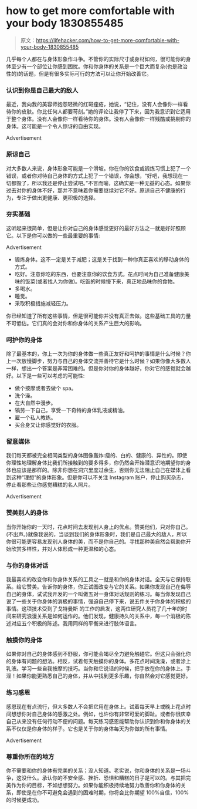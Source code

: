 # how to get more comfortable with your body 1830855485

> 原文：<https://lifehacker.com/how-to-get-more-comfortable-with-your-body-1830855485>

几乎每个人都在与身体形象作斗争。不管你的实际尺寸或身材如何，很可能你的身体至少有一个部位让你感到困扰。你和你身体的关系是一个巨大而复杂(也是政治性的)的话题，但是有很多实际可行的方法可以让你开始改善它。

### **认识到你是自己最大的敌人**

最近，我向我的美容师抱怨轻微的红斑痤疮，她说，“记住，没有人会像你一样看待你的皮肤。你比任何人都要苛刻。”她的评论让我停了下来，因为我意识到它适用于整个身体。没有人会像你一样看待你的身体。没有人会像你一样残酷或挑剔你的身体。这可能是一个令人惊讶的自由实现。

<label class="bxm4mm-13 juykRM">Advertisement</label>

### **原谅自己**

对大多数人来说，身体形象可能是一个滑坡。你在你的饮食或锻炼习惯上犯了一个错误，或者你对待自己身体的方式上犯了一个错误，你会想，“好吧，我想现在一切都毁了，所以我还是停止尝试吧。”不言而喻，这确实是一种无益的心态。如果你过去对你的身体不好，那并不意味着你需要继续对它不好。原谅自己不健康的行为，专注于做出更健康、更积极的选择。

### **夯实基础**

这听起来很简单，但是让你对自己的身体感觉更好的最好方法之一就是好好照顾它。以下是你可以做的一些最重要的事情:

<label class="bxm4mm-13 juykRM">Advertisement</label>

*   锻炼身体。这不一定是关于减肥；这是关于找到一种你真正喜欢的移动身体的方式。
*   吃好。注意你吃的东西，也要注意你的饮食方式。花点时间为自己准备健康美味的饭菜(或者找人为你做)。吃饭的时候慢下来，真正地品味你的食物。
*   多喝水。
*   睡觉。
*   采取积极措施减轻压力。

你已经知道了所有这些事情，但是很可能你并没有真正去做。这些基础工具的力量不可低估。它们真的会对你和你身体的关系产生巨大的影响。

### **呵护你的身体**

除了最基本的，你上一次为你的身体做一些真正友好和呵护的事情是什么时候？你上一次放慢脚步，努力与自己的身体交流并善待它是什么时候？如果你像大多数人一样，想出一个答案是非常困难的。但是你对你的身体越好，你对它的感觉就会越好。以下是一些可以考虑的可能性:

*   做个按摩或者去做个 spa。
*   洗个澡。
*   在大自然中漫步。
*   犒劳一下自己，享受一下奇特的身体乳液或精油。
*   雇一个私人教练。
*   买合身又让你感觉好的衣服。

### **留意媒体**

我们每天都被完全相同类型的身体图像轰炸:瘦的、白的、健康的、异性的。即使你理性地理解身体比我们所接触到的要多得多，你仍然会开始潜意识地期望你的身体也应该是那样的。除非你想在洞穴里度过余生，否则你无法阻止自己在媒体上看到这种“理想”的身体形象。但是你可以不关注 Instagram 账户，停止购买杂志，停止看那些让你感觉糟糕的名人照片。

<label class="bxm4mm-13 juykRM">Advertisement</label>

### **赞美别人的身体**

当你开始你的一天时，花点时间去发现别人身上的优点。赞美他们，只对你自己。(不出声。)就像我说的，当谈到我们的身体形象时，我们是自己最大的敌人，所以你很可能更容易发现别人身体的美，而不是你自己的。寻找那种美自然会帮助你开始欣赏多样性，并对人体形成一种更温和的心态。

### **与你的身体对话**

我最喜欢的改变你和你身体关系的工具之一就是和你的身体对话。全天与它保持联系。给它赞美。告诉你的身体，你正试图改变与它的关系。如果你发现自己在侮辱自己的身体，试试我开发的一个叫做五对一身体对话规则的练习。每当你发现自己说了一些关于你身体的消极的事情，强迫自己停下来，说五件关于你身体的积极的事情。这项技术受到了戈特曼斯 的工作的启发，这两位研究人员花了几十年的时间来研究浪漫关系是如何运作的。他们发现，健康持久的关系中，每一个消极的陈述对应五个积极的陈述。我用同样的平衡来进行肢体语言。

### **触摸你的身体**

如果你对自己的身体感到不舒服，你可能会竭尽全力避免触碰它。但这只会强化你的身体有问题的想法。相反，试着每天触摸你的身体。多花点时间洗澡，或者涂上乳液。学习一些自我按摩的技巧。当你和它说话的时候，把手放在你的身体上。手淫！如果你能更熟悉自己的身体，并从中找到更多乐趣，你自然会对它感觉更好。

### **练习感恩**

感恩现在有点流行，但大多数人不会把它用在身体上。试着每天早上或晚上花点时间想想你对自己身体的感激之处。例如，也许你有非常可爱的脚趾。或者你很庆幸自己从来没有任何行动不便的问题。每天练习感恩能帮助你认识到你和你身体的关系不仅仅是你身体的样子。它也是关于你的身体每天为你做的所有事情。

<label class="bxm4mm-13 juykRM">Advertisement</label>

### **尊重你所在的地方**

你不需要和你的身体有完美的关系；没人知道。老实说，你和身体的关系是一场斗争，这没什么。承认你的不安全感、挫折、恐惧和糟糕的日子是可以的。与其把完美作为你的目标，不如想想努力。如果你能积极持续地努力改善你和你身体的关系，即使是在你不可避免会遇到的困难时期，你将会比你期望 100%自信，100%的时候更成功。
